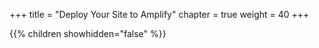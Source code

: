+++
title = "Deploy Your Site to Amplify"
chapter = true
weight = 40
+++

{{% children showhidden="false" %}}